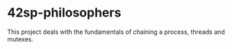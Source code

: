 # 42sp-philosophers
This project deals with the fundamentals of chaining a process, threads and mutexes.

